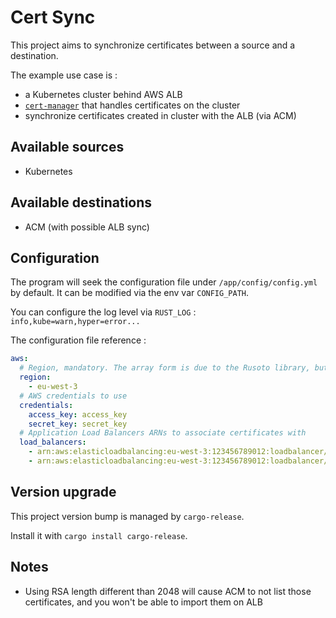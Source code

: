 # Cert Sync

This project aims to synchronize certificates between a source and a
destination.

The example use case is :

- a Kubernetes cluster behind AWS ALB
- [`cert-manager`](https://cert-manager.io/docs/) that handles certificates on the cluster
- synchronize certificates created in cluster with the ALB (via ACM)

## Available sources

- Kubernetes

## Available destinations

- ACM (with possible ALB sync)

## Configuration

The program will seek the configuration file under `/app/config/config.yml` by default.
It can be modified via the env var `CONFIG_PATH`.

You can configure the log level via `RUST_LOG` : `info,kube=warn,hyper=error...`

The configuration file reference :

```yaml
aws:
  # Region, mandatory. The array form is due to the Rusoto library, but you cannot have several regions
  region:
    - eu-west-3
  # AWS credentials to use
  credentials:
    access_key: access_key
    secret_key: secret_key
  # Application Load Balancers ARNs to associate certificates with
  load_balancers:
    - arn:aws:elasticloadbalancing:eu-west-3:123456789012:loadbalancer/app/name/1234567890abcdef
    - arn:aws:elasticloadbalancing:eu-west-3:123456789012:loadbalancer/app/name-alt/1234567890abcdee
```

## Version upgrade

This project version bump is managed by `cargo-release`.

Install it with `cargo install cargo-release`.

## Notes

- Using RSA length different than 2048 will cause ACM to not list those
  certificates, and you won't be able to import them on ALB
